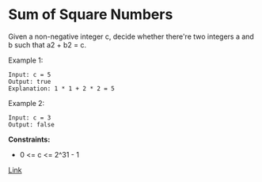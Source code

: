 # Sum of Square Numbers

Given a non-negative integer c, decide whether there're two integers a and b such that a2 + b2 = c.

Example 1:

```
Input: c = 5
Output: true
Explanation: 1 * 1 + 2 * 2 = 5
```

Example 2:

```
Input: c = 3
Output: false
```

**Constraints:**
- 0 <= c <= 2^31 - 1

[Link](https://leetcode.com/problems/sum-of-square-numbers/description/?envType=daily-question&envId=2024-06-17)